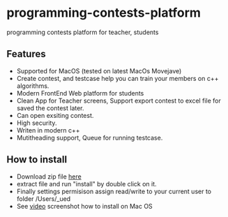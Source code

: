 # programming-contests-platform
programming contests platform for teacher, students 

## Features
* Supported for MacOS (tested on latest MacOs Movejave)
* Create contest, and testcase help you can train your members on c++ algorithms.
* Modern FrontEnd Web platform for students
* Clean App for Teacher screens, Support export contest to excel file for saved the contest later.
* Can open exsiting contest.
* High security. 
* Writen in modern c++ 
* Mutitheading support, Queue for running testcase.

## How to install 

* Download zip file <a href="https://github.com/tabvn/programming-contests-platform/tree/master/dist">here</a>
* extract file and run "install" by double click on it.
* Finally settings permisison assign read/write to your current user to folder /Users/_ued 
* See <a href="https://firebasestorage.googleapis.com/v0/b/tabvn-fireshot.appspot.com/o/shots%2FQrC4k82w1uVqSO8ckTnvisBko7l1%2Frecording_1548296089.96139.mp4?alt=media&token=7d70fef1-9f58-4ef3-88ff-9c4ceda48b0a">video</a> screenshot how to install on Mac OS 

